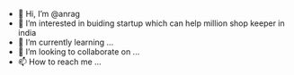 - 👋 Hi, I’m @anrag
- 👀 I’m interested in buiding startup which can help million shop keeper in india
- 🌱 I’m currently learning ...
- 💞️ I’m looking to collaborate on ...
- 📫 How to reach me ...

<!---
anrag/anrag is a ✨ special ✨ repository because its `README.md` (this file) appears on your GitHub profile.
You can click the Preview link to take a look at your changes.
--->
